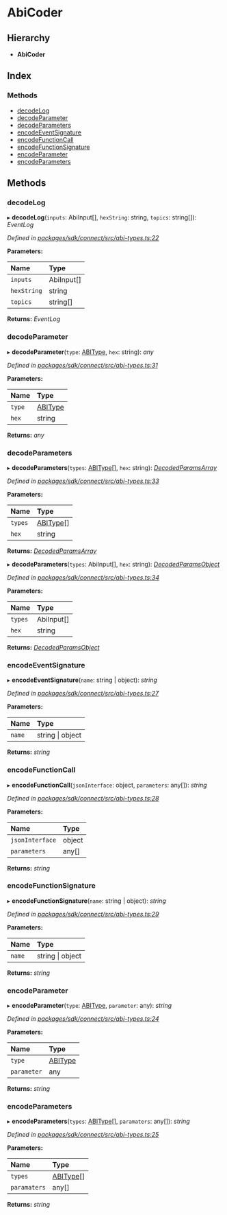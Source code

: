 # AbiCoder

## Hierarchy

* **AbiCoder**

## Index

### Methods

* [decodeLog](_abi_types_.abicoder.md#decodelog)
* [decodeParameter](_abi_types_.abicoder.md#decodeparameter)
* [decodeParameters](_abi_types_.abicoder.md#decodeparameters)
* [encodeEventSignature](_abi_types_.abicoder.md#encodeeventsignature)
* [encodeFunctionCall](_abi_types_.abicoder.md#encodefunctioncall)
* [encodeFunctionSignature](_abi_types_.abicoder.md#encodefunctionsignature)
* [encodeParameter](_abi_types_.abicoder.md#encodeparameter)
* [encodeParameters](_abi_types_.abicoder.md#encodeparameters)

## Methods

### decodeLog

▸ **decodeLog**\(`inputs`: AbiInput\[\], `hexString`: string, `topics`: string\[\]\): _EventLog_

_Defined in_ [_packages/sdk/connect/src/abi-types.ts:22_](https://github.com/celo-org/celo-monorepo/blob/master/packages/sdk/connect/src/abi-types.ts#L22)

**Parameters:**

| Name | Type |
| :--- | :--- |
| `inputs` | AbiInput\[\] |
| `hexString` | string |
| `topics` | string\[\] |

**Returns:** _EventLog_

### decodeParameter

▸ **decodeParameter**\(`type`: [ABIType](../modules/_abi_types_.md#abitype), `hex`: string\): _any_

_Defined in_ [_packages/sdk/connect/src/abi-types.ts:31_](https://github.com/celo-org/celo-monorepo/blob/master/packages/sdk/connect/src/abi-types.ts#L31)

**Parameters:**

| Name | Type |
| :--- | :--- |
| `type` | [ABIType](../modules/_abi_types_.md#abitype) |
| `hex` | string |

**Returns:** _any_

### decodeParameters

▸ **decodeParameters**\(`types`: [ABIType](../modules/_abi_types_.md#abitype)\[\], `hex`: string\): [_DecodedParamsArray_](_abi_types_.decodedparamsarray.md)

_Defined in_ [_packages/sdk/connect/src/abi-types.ts:33_](https://github.com/celo-org/celo-monorepo/blob/master/packages/sdk/connect/src/abi-types.ts#L33)

**Parameters:**

| Name | Type |
| :--- | :--- |
| `types` | [ABIType](../modules/_abi_types_.md#abitype)\[\] |
| `hex` | string |

**Returns:** [_DecodedParamsArray_](_abi_types_.decodedparamsarray.md)

▸ **decodeParameters**\(`types`: AbiInput\[\], `hex`: string\): [_DecodedParamsObject_](_abi_types_.decodedparamsobject.md)

_Defined in_ [_packages/sdk/connect/src/abi-types.ts:34_](https://github.com/celo-org/celo-monorepo/blob/master/packages/sdk/connect/src/abi-types.ts#L34)

**Parameters:**

| Name | Type |
| :--- | :--- |
| `types` | AbiInput\[\] |
| `hex` | string |

**Returns:** [_DecodedParamsObject_](_abi_types_.decodedparamsobject.md)

### encodeEventSignature

▸ **encodeEventSignature**\(`name`: string \| object\): _string_

_Defined in_ [_packages/sdk/connect/src/abi-types.ts:27_](https://github.com/celo-org/celo-monorepo/blob/master/packages/sdk/connect/src/abi-types.ts#L27)

**Parameters:**

| Name | Type |
| :--- | :--- |
| `name` | string \| object |

**Returns:** _string_

### encodeFunctionCall

▸ **encodeFunctionCall**\(`jsonInterface`: object, `parameters`: any\[\]\): _string_

_Defined in_ [_packages/sdk/connect/src/abi-types.ts:28_](https://github.com/celo-org/celo-monorepo/blob/master/packages/sdk/connect/src/abi-types.ts#L28)

**Parameters:**

| Name | Type |
| :--- | :--- |
| `jsonInterface` | object |
| `parameters` | any\[\] |

**Returns:** _string_

### encodeFunctionSignature

▸ **encodeFunctionSignature**\(`name`: string \| object\): _string_

_Defined in_ [_packages/sdk/connect/src/abi-types.ts:29_](https://github.com/celo-org/celo-monorepo/blob/master/packages/sdk/connect/src/abi-types.ts#L29)

**Parameters:**

| Name | Type |
| :--- | :--- |
| `name` | string \| object |

**Returns:** _string_

### encodeParameter

▸ **encodeParameter**\(`type`: [ABIType](../modules/_abi_types_.md#abitype), `parameter`: any\): _string_

_Defined in_ [_packages/sdk/connect/src/abi-types.ts:24_](https://github.com/celo-org/celo-monorepo/blob/master/packages/sdk/connect/src/abi-types.ts#L24)

**Parameters:**

| Name | Type |
| :--- | :--- |
| `type` | [ABIType](../modules/_abi_types_.md#abitype) |
| `parameter` | any |

**Returns:** _string_

### encodeParameters

▸ **encodeParameters**\(`types`: [ABIType](../modules/_abi_types_.md#abitype)\[\], `paramaters`: any\[\]\): _string_

_Defined in_ [_packages/sdk/connect/src/abi-types.ts:25_](https://github.com/celo-org/celo-monorepo/blob/master/packages/sdk/connect/src/abi-types.ts#L25)

**Parameters:**

| Name | Type |
| :--- | :--- |
| `types` | [ABIType](../modules/_abi_types_.md#abitype)\[\] |
| `paramaters` | any\[\] |

**Returns:** _string_

